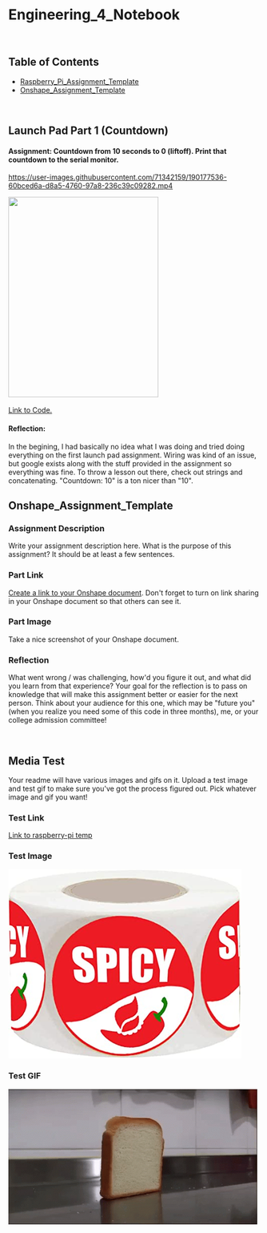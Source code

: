 # Engineering_4_Notebook

&nbsp;

## Table of Contents
* [Raspberry_Pi_Assignment_Template](#Raspberry_Pi_Assignment_Template)
* [Onshape_Assignment_Template](#Onshape_Assignment_Template)


&nbsp;
## Launch Pad Part 1 (Countdown)
#### Assignment: Countdown from 10 seconds to 0 (liftoff). Print that countdown to the serial monitor.

https://user-images.githubusercontent.com/71342159/190177536-60bced6a-d8a5-4760-97a8-236c39c09282.mp4

<img src="https://user-images.githubusercontent.com/71342159/190178442-9cae21a9-acf5-4c73-b093-4f1111e26082.jpg"  width="300" height="400" />

[Link to Code.](https://github.com/Logan-Martin/Engineering_4_Notebook/blob/main/raspberry-pi/LaunchpadCodeFolder/Launchpad1Code)

#### Reflection:
In the begining, I had basically no idea what I was doing and tried doing everything on the first launch pad assignment. Wiring was kind of an issue, but google exists along with the stuff provided in the assignment so everything was fine. To throw a lesson out there, check out strings and concatenating. "Countdown: 10" is a ton nicer than "10". 
&nbsp;


## Onshape_Assignment_Template

### Assignment Description

Write your assignment description here. What is the purpose of this assignment? It should be at least a few sentences.

### Part Link 

[Create a link to your Onshape document](https://cvilleschools.onshape.com/documents/003e413cee57f7ccccaa15c2/w/ea71050bb283bf3bf088c96c/e/c85ae532263d3b551e1795d0?renderMode=0&uiState=62d9b9d7883c4f335ec42021). Don't forget to turn on link sharing in your Onshape document so that others can see it. 

### Part Image

Take a nice screenshot of your Onshape document. 

### Reflection

What went wrong / was challenging, how'd you figure it out, and what did you learn from that experience? Your goal for the reflection is to pass on knowledge that will make this assignment better or easier for the next person. Think about your audience for this one, which may be "future you" (when you realize you need some of this code in three months), me, or your college admission committee!

&nbsp;

## Media Test

Your readme will have various images and gifs on it. Upload a test image and test gif to make sure you've got the process figured out. Pick whatever image and gif you want!

### Test Link
 [Link to raspberry-pi temp](raspberry-pi)
### Test Image
![Spicy Sticker](images/spicyStickerImage.jpg)  
### Test GIF
![Bread Fall Gif](images/falling-bread-bread.gif)  
